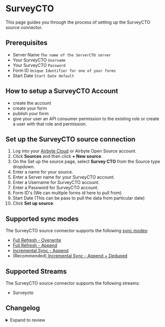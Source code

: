 # SurveyCTO

This page guides you through the process of setting up the SurveyCTO source connector.

## Prerequisites

- Server Name `The name of the ServerCTO server`
- Your SurveyCTO `Username`
- Your SurveyCTO `Password`
- Form ID `Unique Identifier for one of your forms`
- Start Date `Start Date default`

## How to setup a SurveyCTO Account

- create the account
- create your form
- publish your form
- give your user an API consumer permission to the existing role or create a user with that role and permission.

## Set up the SurveyCTO source connection

1. Log into your [Airbyte Cloud](https://cloud.airbyte.com/workspaces) or Airbyte Open Source account.
2. Click **Sources** and then click **+ New source**.
3. On the Set up the source page, select **Survey CTO** from the Source type dropdown.
4. Enter a name for your source.
5. Enter a Server name for your SurveyCTO account.
6. Enter a Username for SurveyCTO account.
7. Enter a Password for SurveyCTO account.
8. Form ID's (We can multiple forms id here to pull from)
9. Start Date (This can be pass to pull the data from particular date)
10. Click **Set up source**.

## Supported sync modes

The SurveyCTO source connector supports the following [sync modes](https://docs.airbyte.com/cloud/core-concepts#connection-sync-modes):

- [Full Refresh - Overwrite](https://docs.airbyte.com/understanding-airbyte/connections/full-refresh-overwrite/)
- [Full Refresh - Append](https://docs.airbyte.com/understanding-airbyte/connections/full-refresh-append)
- [Incremental Sync - Append](https://docs.airbyte.com/understanding-airbyte/connections/incremental-append)
- (Recommended)[ Incremental Sync - Append + Deduped](https://docs.airbyte.com/understanding-airbyte/connections/incremental-append-deduped)

## Supported Streams

The SurveyCTO source connector supports the following streams:

- Surveycto

## Changelog

<details>
  <summary>Expand to review</summary>

| Version | Date       | Pull Request                                             | Subject                    |
| ------- | ---------- | -------------------------------------------------------- | -------------------------- |
| 0.1.47 | 2025-07-12 | [62200](https://github.com/airbytehq/airbyte/pull/62200) | Update dependencies |
| 0.1.46 | 2025-05-24 | [60563](https://github.com/airbytehq/airbyte/pull/60563) | Update dependencies |
| 0.1.45 | 2025-05-10 | [60167](https://github.com/airbytehq/airbyte/pull/60167) | Update dependencies |
| 0.1.44 | 2025-05-04 | [59619](https://github.com/airbytehq/airbyte/pull/59619) | Update dependencies |
| 0.1.43 | 2025-04-27 | [58447](https://github.com/airbytehq/airbyte/pull/58447) | Update dependencies |
| 0.1.42 | 2025-04-12 | [57425](https://github.com/airbytehq/airbyte/pull/57425) | Update dependencies |
| 0.1.41 | 2025-03-29 | [56881](https://github.com/airbytehq/airbyte/pull/56881) | Update dependencies |
| 0.1.40 | 2025-03-22 | [56267](https://github.com/airbytehq/airbyte/pull/56267) | Update dependencies |
| 0.1.39 | 2025-03-08 | [55571](https://github.com/airbytehq/airbyte/pull/55571) | Update dependencies |
| 0.1.38 | 2025-03-01 | [55135](https://github.com/airbytehq/airbyte/pull/55135) | Update dependencies |
| 0.1.37 | 2025-02-22 | [54459](https://github.com/airbytehq/airbyte/pull/54459) | Update dependencies |
| 0.1.36 | 2025-02-15 | [54099](https://github.com/airbytehq/airbyte/pull/54099) | Update dependencies |
| 0.1.35 | 2025-02-01 | [53098](https://github.com/airbytehq/airbyte/pull/53098) | Update dependencies |
| 0.1.34 | 2025-01-25 | [52427](https://github.com/airbytehq/airbyte/pull/52427) | Update dependencies |
| 0.1.33 | 2025-01-18 | [51958](https://github.com/airbytehq/airbyte/pull/51958) | Update dependencies |
| 0.1.32 | 2025-01-11 | [51455](https://github.com/airbytehq/airbyte/pull/51455) | Update dependencies |
| 0.1.31 | 2024-12-28 | [50804](https://github.com/airbytehq/airbyte/pull/50804) | Update dependencies |
| 0.1.30 | 2024-12-21 | [50303](https://github.com/airbytehq/airbyte/pull/50303) | Update dependencies |
| 0.1.29 | 2024-12-14 | [49765](https://github.com/airbytehq/airbyte/pull/49765) | Update dependencies |
| 0.1.28 | 2024-12-12 | [49385](https://github.com/airbytehq/airbyte/pull/49385) | Update dependencies |
| 0.1.27 | 2024-11-25 | [48658](https://github.com/airbytehq/airbyte/pull/48658) | Starting with this version, the Docker image is now rootless. Please note that this and future versions will not be compatible with Airbyte versions earlier than 0.64 |
| 0.1.26 | 2024-10-29 | [47725](https://github.com/airbytehq/airbyte/pull/47725) | Update dependencies |
| 0.1.25 | 2024-10-28 | [47036](https://github.com/airbytehq/airbyte/pull/47036) | Update dependencies |
| 0.1.24 | 2024-10-12 | [46834](https://github.com/airbytehq/airbyte/pull/46834) | Update dependencies |
| 0.1.23 | 2024-10-05 | [46450](https://github.com/airbytehq/airbyte/pull/46450) | Update dependencies |
| 0.1.22 | 2024-09-28 | [46112](https://github.com/airbytehq/airbyte/pull/46112) | Update dependencies |
| 0.1.21 | 2024-09-21 | [45818](https://github.com/airbytehq/airbyte/pull/45818) | Update dependencies |
| 0.1.20 | 2024-09-14 | [45551](https://github.com/airbytehq/airbyte/pull/45551) | Update dependencies |
| 0.1.19 | 2024-09-07 | [45258](https://github.com/airbytehq/airbyte/pull/45258) | Update dependencies |
| 0.1.18 | 2024-08-31 | [45026](https://github.com/airbytehq/airbyte/pull/45026) | Update dependencies |
| 0.1.17 | 2024-08-24 | [44743](https://github.com/airbytehq/airbyte/pull/44743) | Update dependencies |
| 0.1.16 | 2024-08-17 | [44345](https://github.com/airbytehq/airbyte/pull/44345) | Update dependencies |
| 0.1.15 | 2024-08-10 | [43478](https://github.com/airbytehq/airbyte/pull/43478) | Update dependencies |
| 0.1.14 | 2024-08-03 | [43190](https://github.com/airbytehq/airbyte/pull/43190) | Update dependencies |
| 0.1.13 | 2024-07-27 | [42602](https://github.com/airbytehq/airbyte/pull/42602) | Update dependencies |
| 0.1.12 | 2024-07-20 | [42309](https://github.com/airbytehq/airbyte/pull/42309) | Update dependencies |
| 0.1.11 | 2024-07-13 | [41743](https://github.com/airbytehq/airbyte/pull/41743) | Update dependencies |
| 0.1.10 | 2024-07-10 | [41597](https://github.com/airbytehq/airbyte/pull/41597) | Update dependencies |
| 0.1.9 | 2024-07-09 | [41117](https://github.com/airbytehq/airbyte/pull/41117) | Update dependencies |
| 0.1.8 | 2024-07-06 | [40782](https://github.com/airbytehq/airbyte/pull/40782) | Update dependencies |
| 0.1.7 | 2024-06-26 | [40531](https://github.com/airbytehq/airbyte/pull/40531) | Update dependencies |
| 0.1.6 | 2024-06-25 | [40466](https://github.com/airbytehq/airbyte/pull/40466) | Update dependencies |
| 0.1.5 | 2024-06-22 | [40130](https://github.com/airbytehq/airbyte/pull/40130) | Update dependencies |
| 0.1.4 | 2024-06-04 | [38993](https://github.com/airbytehq/airbyte/pull/38993) | [autopull] Upgrade base image to v1.2.1 |
| 0.1.3 | 2024-05-20 | [38439](https://github.com/airbytehq/airbyte/pull/38439) | [autopull] base image + poetry + up_to_date |
| 0.1.2 | 2023-07-27 | [28512](https://github.com/airbytehq/airbyte/pull/28512) | Added Check Connection |
| 0.1.1 | 2023-04-25 | [24784](https://github.com/airbytehq/airbyte/pull/24784) | Fix incremental sync |
| 0.1.0 | 2022-11-16 | [19371](https://github.com/airbytehq/airbyte/pull/19371) | SurveyCTO Source Connector |

</details>
